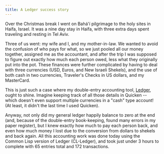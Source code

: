 ```yaml
---
title: A Ledger success story
---
```


Over the Christmas break I went on Bahá'í pilgrimage to the holy sites in Haifa, Israel.  It was a nine day stay in Haifa, with three extra days spent traveling and resting in Tel Aviv.

<!--more-->
Three of us went: my wife and I, and my mother-in-law.  We wanted to avoid the confusion of who pays for what, so we just pooled all our money together, assigned me as the accountant, and after the trip I was supposed to figure out exactly how much each person owed, less what they originally put into the pot.  These finances were further complicated by having to deal with three currencies (USD, Euros, and New Israeli Shekels), and the use of both cash in two currencies, Traveler's Checks in US dollars, and my MasterCard.

This is just such a case where my double-entry accounting tool, [Ledger][], ought to shine.  Imagine keeping track of all those details in Quicken -- which doesn't even support multiple currencies in a "cash" type account!  (At least, it didn't the last time I used Quicken).

Anyway, not only did my general ledger happily balance to zero at the end (and, because of the double-entry book-keeping, found many errors in my paper register), but I knew exactly how much to pay each person back, and even how much money I lost due to the conversion from dollars to shekels and back again.  All this accounting work was done today using the Common Lisp version of Ledger (CL-Ledger), and took just under 3 hours to complete with 65 entries total and 172 transactions.

[Ledger]: http://www.newartisans.com/software/ledger.html

